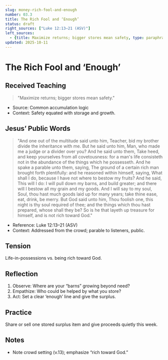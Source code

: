 ```yaml
---
slug: money-rich-fool-and-enough
number: 03.3
title: The Rich Fool and ‘Enough’
status: draft
right_sources: ["Luke 12:13–21 (ASV)"]
left_sources:
  - {title: Maximize returns; bigger stores mean safety, type: paraphrase, permission: none}
updated: 2025-10-11
---
```


# The Rich Fool and ‘Enough’

## Received Teaching
> "Maximize returns; bigger stores mean safety."
- Source: Common accumulation logic
- Context: Safety equated with storage and growth.

## Jesus’ Public Words
> "And one out of the multitude said unto him, Teacher, bid my brother divide the inheritance with me. But he said unto him, Man, who made me a judge or a divider over you? And he said unto them, Take heed, and keep yourselves from all covetousness: for a man's life consisteth not in the abundance of the things which he possesseth. And he spake a parable unto them, saying, The ground of a certain rich man brought forth plentifully: and he reasoned within himself, saying, What shall I do, because I have not where to bestow my fruits? And he said, This will I do: I will pull down my barns, and build greater; and there will I bestow all my grain and my goods. And I will say to my soul, Soul, thou hast much goods laid up for many years; take thine ease, eat, drink, be merry. But God said unto him, Thou foolish one, this night is thy soul required of thee; and the things which thou hast prepared, whose shall they be? So is he that layeth up treasure for himself, and is not rich toward God."
- Reference: Luke 12:13–21 (ASV)
- Context: Addressed from the crowd; parable to listeners, public.

## Tension
Life-in-possessions vs. being rich toward God.

## Reflection
1. Observe: Where are your “barns” growing beyond need?
2. Empathize: Who could be helped by what you store?
3. Act: Set a clear ‘enough’ line and give the surplus.

## Practice
Share or sell one stored surplus item and give proceeds quietly this week.

## Notes
- Note crowd setting (v.13); emphasize “rich toward God.”